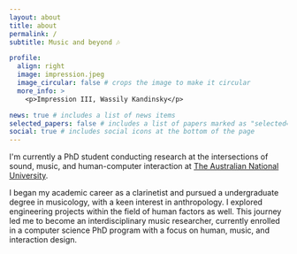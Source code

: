 ```yaml
---
layout: about
title: about
permalink: /
subtitle: Music and beyond 🎶

profile:
  align: right
  image: impression.jpeg
  image_circular: false # crops the image to make it circular
  more_info: >
    <p>Impression III, Wassily Kandinsky</p>

news: true # includes a list of news items
selected_papers: false # includes a list of papers marked as "selected={true}"
social: true # includes social icons at the bottom of the page
---
```


I'm currently a PhD student conducting research at the intersections of sound, music, and human-computer interaction at [The Australian National University](https://www.anu.edu.au/).

I began my academic career as a clarinetist and pursued a undergraduate degree in musicology, with a keen interest in anthropology. I explored engineering projects within the field of human factors as well. This journey led me to become an interdisciplinary music researcher, currently enrolled in a computer science PhD program with a focus on human, music, and interaction design.
